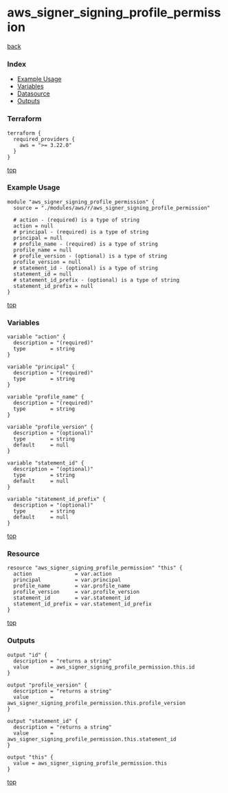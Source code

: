 # aws_signer_signing_profile_permission

[back](../aws.md)

### Index

- [Example Usage](#example-usage)
- [Variables](#variables)
- [Datasource](#datasource)
- [Outputs](#outputs)

### Terraform

```hcl
terraform {
  required_providers {
    aws = ">= 3.22.0"
  }
}
```

[top](#index)

### Example Usage

```hcl
module "aws_signer_signing_profile_permission" {
  source = "./modules/aws/r/aws_signer_signing_profile_permission"

  # action - (required) is a type of string
  action = null
  # principal - (required) is a type of string
  principal = null
  # profile_name - (required) is a type of string
  profile_name = null
  # profile_version - (optional) is a type of string
  profile_version = null
  # statement_id - (optional) is a type of string
  statement_id = null
  # statement_id_prefix - (optional) is a type of string
  statement_id_prefix = null
}
```

[top](#index)

### Variables

```hcl
variable "action" {
  description = "(required)"
  type        = string
}

variable "principal" {
  description = "(required)"
  type        = string
}

variable "profile_name" {
  description = "(required)"
  type        = string
}

variable "profile_version" {
  description = "(optional)"
  type        = string
  default     = null
}

variable "statement_id" {
  description = "(optional)"
  type        = string
  default     = null
}

variable "statement_id_prefix" {
  description = "(optional)"
  type        = string
  default     = null
}
```

[top](#index)

### Resource

```hcl
resource "aws_signer_signing_profile_permission" "this" {
  action              = var.action
  principal           = var.principal
  profile_name        = var.profile_name
  profile_version     = var.profile_version
  statement_id        = var.statement_id
  statement_id_prefix = var.statement_id_prefix
}
```

[top](#index)

### Outputs

```hcl
output "id" {
  description = "returns a string"
  value       = aws_signer_signing_profile_permission.this.id
}

output "profile_version" {
  description = "returns a string"
  value       = aws_signer_signing_profile_permission.this.profile_version
}

output "statement_id" {
  description = "returns a string"
  value       = aws_signer_signing_profile_permission.this.statement_id
}

output "this" {
  value = aws_signer_signing_profile_permission.this
}
```

[top](#index)